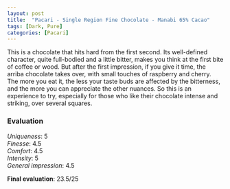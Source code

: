 ```yaml
---
layout: post
title:  "Pacari - Single Region Fine Chocolate - Manabi 65% Cacao"
tags: [Dark, Pure] 
categories: [Pacari]
---
```


This is a chocolate that hits hard from the first second. Its well-defined character, quite full-bodied and a little bitter, makes you think at the first bite of coffee or wood. But after the first impression, if you give it time, the arriba chocolate takes over, with small touches of raspberry and cherry. The more you eat it, the less your taste buds are affected by the bitterness, and the more you can appreciate the other nuances. So this is an experience to try, especially for those who like their chocolate intense and striking, over several squares.


### Evaluation

_Uniqueness_: 5  
_Finesse_: 4.5  
_Comfort_: 4.5  
_Intensity_: 5  
_General impression_: 4.5

**Final evaluation**: 23.5/25